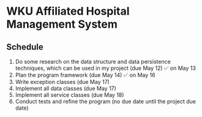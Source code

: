 # WKU Affiliated Hospital Management System


## Schedule
1. Do some research on the data structure and data persistence techniques, which can be used in my project (due May 12) ✅ on May 13 
1. Plan the program framework (due May 14) ✅ on May 16
1. Write exception classes (due May 17)
1. Implement all data classes (due May 17)
1. Implement all service classes (due May 18)
1. Conduct tests and refine the program (no due date until the project due date)









